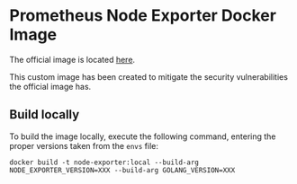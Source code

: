 # Prometheus Node Exporter Docker Image

The official image is located [here](https://github.com/prometheus/node_exporter/blob/master/Dockerfile).

This custom image has been created to mitigate the security vulnerabilities the official image has.

## Build locally

To build the image locally, execute the following command, entering the proper versions taken from the `envs` file:
```
docker build -t node-exporter:local --build-arg NODE_EXPORTER_VERSION=XXX --build-arg GOLANG_VERSION=XXX
```
